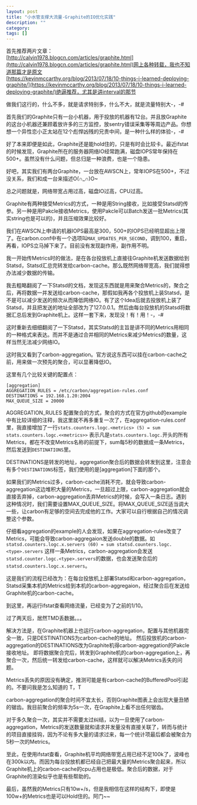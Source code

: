 ```yaml
---
layout: post
title: "小水管支撑大流量-Graphite的IO优化实践"
description: ""
category: 
tags: []
---
```


首先推荐两片文章：   
[http://calvin1978.blogcn.com/articles/graphite.html](http://calvin1978.blogcn.com/articles/graphite.html)网上各种转载，我也不知道那篇才是原文     
[https://kevinmccarthy.org/blog/2013/07/18/10-things-i-learned-deploying-graphite/](https://kevinmccarthy.org/blog/2013/07/18/10-things-i-learned-deploying-graphite/)绝逼推荐，尤其是讲interval的那节    

做我们这行的，什么不多，就是请求特别多，什么不大，就是流量特别大-，-#

首先我们的Graphite只有一台小机器，用于投放的机器有12台。并且放Graphite的这台小机器还兼顾着放许多的三方监控，放sentry错误采集等等周边产品。你想想一个异性恋小正太站在12个彪悍凶残的兄贵中间，是一种什么样的体验-，-#

好了本来即便是如此，Graphite还是能hold住的，只是有时会比较卡。最近ifstat的时候发现，Graphite所在的服务器网络IO经常跑满，磁盘IOPS常年保持在500+。虽然没有什么问题，但总归是一种浪费，也是一个隐患。

好吧，其实我们有两台Graphite，一台放在AWSCN上，常年IOPS在500+，不过没关系，我们和成一台来描述O(∩_∩)O~

总之问题就是，网络带宽占用过高，磁盘IO过高，CPU过高。

Graphite有两种接受Metrics的方式，一种是用String接收，比如接受Statsd的传参。另一种是用Pakcle接收Metrics，使用Pakcle可以Batch发送一批Metrics(其实string也是可以的)，并且压缩效果比较好。

我们在AWSCN上申请的机器IOPS最高是300，500+的IOPS已经明显超出上限了。在carbon.conf中有一个选项叫`MAX_UPDATES_PER_SECOND`，调到100，重启，再看，IOPS立马掉下来了。目前没有发现副作用，副作用不明。

我一开始传Metrics时的做法，是在各台投放机上直接往Graphite机发送数据给到Statsd，Statsd汇总完转发给carbon-cache。那么既然网络带宽高，我们就得想办法减少数据的传输。

我去粗略翻阅了一下Statsd的文档，发现这东西就是用来聚合Metrics的，聚合之后，再将数据一并发送给carbon-cache，那假如我再各个投放机上装Statsd，是不是可以减少发送的频次从而降低网络IO。有了这个Idea后就去投放机上装了Statsd，并且把发送的地址全部改为了127.0.0.1。然后由每台投放机的Statsd将数据汇总后发到Graphite机上。这样一套下来，发现没！有！用！-，-#

这时重新去细细翻阅了一下Statsd，其实Statsd的主旨是讲不同的Metrics用相同的一种格式来表达。而并不是通过合并相同的Metrics来减少Metrics的数量，这样当然无法减少网络IO。

这时我又看到了carbon-aggregation。官方说这东西可以挂在carbon-cache之前，用来做一次预先的聚合，可以显著降低IO。

这里有几个比较关键的配置点：

```
[aggregation]
AGGREGATION_RULES = /etc/carbon/aggregation-rules.conf
DESTINATIONS = 192.168.1.20:2004
MAX_QUEUE_SIZE = 20000
```

AGGREGATION_RULES 配置聚合的方式，聚合的方式在官方github的example中有比较详细的注释，我这里就不再多重复一次了，在aggregation-rules.conf里，我直接增加了一行`stats.counters.logc.<metrics> (5) = sum
stats.counters.logc.<<metrics>>` 表示凡是`stats.counters.logc.`开头的所有Metrics，都在不改变Metrics名称的前提下，sum每5秒的数据成一条Metrics，然后发送到`DESTINATIONS`里。

DESTINATIONS是转发的地址，aggregation聚合后的数据会转发到这里，注意会有多个`DESTINATIONS`标签，我们使用的是[aggregation]下面的那个。

如果我们的Metrics过多，carbon-cache消耗不完，就会导致carbon-aggregation这边堆积大量的Metrics，一旦超过上限，carbon-aggregation就会直接丢弃掉，carbon-aggregation丢弃Metrics的时候，会写入一条日志。遇到这种情况时，我们需要设置MAX_QUEUE_SIZE。将MAX_QUEUE_SIZE适当调大一些，让carbon有足够的空间去完成他的工作。大家可以自行根据自己的情况调整这个参数。

仔细看aggregation的example的人会发现，如果在aggregation-rules改变了Metrics，可能会导致carbon-aggregaion发送double的数据。如`statsd.counters.logc.x.servers (60) = sum
statsd.counters.logc.<type>.servers`
这样一条Metrics，carbon-aggregation会发送`statsd.counter.logc.<type>.servers`的数据，也会发送聚合后的`statsd.counters.logc.x.servers`。

这是我们的流程已经改为：在每台投放机上部署Statsd和carbon-aggregation，Statsd采集本机的Metrics给到本机的carbon-aggregaion，经过聚合后在发送给Graphite机的carbon-cache。

到这里，再运行ifstat查看网络流量，已经变为了之前的1/10。

过了两天后，居然TMD丢数据。。。

解决方法是，在Graphite机器上也运行carbon-aggregation，配置与其他机器完全一致，只是DESTINATIONS为carbon-cache的地址。
然后投放机的carbon-aggregation的DESTINATIONS改为Graphite机得carbon-aggregation的Pakcle接收地址。
即将数据聚合完后，转发到Graphite机的carbon-aggregation上，再聚合一次，然后统一转发给carbon-cache，这样就可以解决Metrics丢失的问题。

Metrics丢失的原因没有确定，推测可能是有carbon-cache的BufferedPool引起的。不要问我是怎么知道的 T，T

carbon-aggregation的聚合时间不宜太长，否则Graphite图表上会出现大量丑陋的锯齿。我目前聚合的频率为5s一次，在Graphite上看不出任何锯齿。

对于多久聚合一次，其实并不需要太过纠结，以为一旦使用了carbon-aggregation，Metrics的发送数量就和请求并发量没有直接关联了，转而与统计的项目直接挂钩，因为不论有多大量的请求过来，每一个统计项最后都会被聚合为5秒一次的Metrics。

至此，在使用ifstat查看，Graphite机平均网络带宽占用已经不足100k了，波峰也在300k以内。而因为每台投放机都已经自己把最大量的Metrics聚合起来，所以Graphite机上的carbon-cache的cpu占用也是极低。聚合后的数据，对于Graphite的渲染似乎也是有些帮助的。

最后，虽然我的Metrics只有10w+/s，但是我相信在这样的结构下，即使是100w+的Metrics也是可以Hold住的。阿门~~
